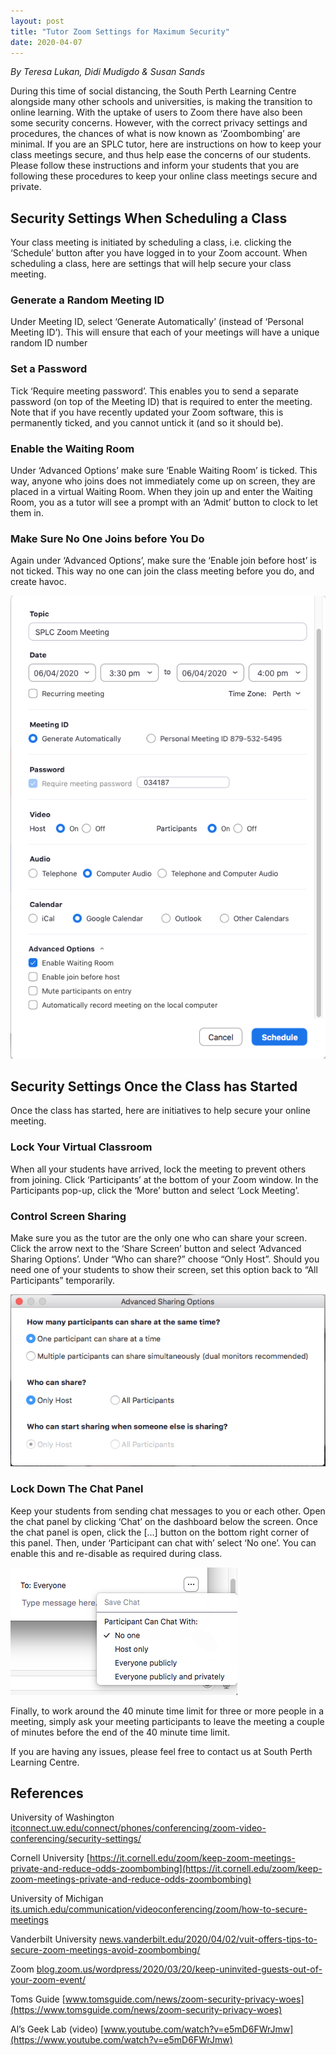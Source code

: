 ```yaml
---
layout: post
title: "Tutor Zoom Settings for Maximum Security"
date: 2020-04-07
---
```

*By Teresa Lukan, Didi Mudigdo & Susan Sands*

During this time of social distancing, the South Perth Learning Centre alongside many other schools and universities, is making the transition to online learning. With the uptake of users to Zoom there have also been some security concerns. However, with the correct privacy settings and procedures, the chances of what is now known as ‘Zoombombing’ are minimal. If you are an SPLC tutor, here are instructions on how to keep your class meetings secure, and thus help ease the concerns of our students. Please follow these instructions and inform your students that you are following these procedures to keep your online class meetings secure and private.

## Security Settings When Scheduling a Class
Your class meeting is initiated by scheduling a class, i.e. clicking the ‘Schedule’ button after you have logged in to your Zoom account. When scheduling a class, here are settings that will help secure your class meeting.

### Generate a Random Meeting ID
Under Meeting ID, select ‘Generate Automatically’ (instead of ‘Personal Meeting ID’). This will ensure that each of your meetings will have a unique random ID number

### Set a Password
Tick ‘Require meeting password’. This enables you to send a separate password (on top of the Meeting ID) that is required to enter the meeting. Note that if you have recently updated your Zoom software, this is permanently ticked, and you cannot untick it (and so it should be).

### Enable the Waiting Room
Under ‘Advanced Options’ make sure ‘Enable Waiting Room’ is ticked. This way, anyone who joins does not immediately come up on screen, they are placed in a virtual Waiting Room. When they join up and enter the Waiting Room, you as a tutor will see a prompt with an ‘Admit’ button to clock to let them in.

### Make Sure No One Joins before You Do
Again under ‘Advanced Options’, make sure the ‘Enable join before host’ is not ticked. This way no one can join the class meeting before you do, and create havoc.

![Zoom scheduling panel](/img/zoom-scheduling-panel-security-settings.png)

## Security Settings Once the Class has Started
Once the class has started, here are initiatives to help secure your online meeting.

### Lock Your Virtual Classroom
When all your students have arrived, lock the meeting to prevent others from joining. Click ‘Participants’ at the bottom of your Zoom window. In the Participants pop-up, click the ‘More’ button and select ‘Lock Meeting’.

### Control Screen Sharing
Make sure you as the tutor are the only one who can share your screen. Click the arrow next to the ‘Share Screen’ button and select ‘Advanced Sharing Options’. Under “Who can share?” choose “Only Host”. Should you need one of your students to show their screen, set this option back to “All Participants” temporarily.

![Zoom sharing panel](/img/zoom-sharing-panel-security-settings.png)

### Lock Down The Chat Panel
Keep your students from sending chat messages to you or each other. Open the chat panel by clicking ‘Chat’ on the dashboard below the screen. Once the chat panel is open, click the [...] button on the bottom right corner of this panel. Then, under ‘Participant can chat with’ select ‘No one’. You can enable this and re-disable as required during class.

![Zoom chat panel](/img/zoom-chat-panel-security-settings.png)

Finally, to work around the 40 minute time limit for three or more people in a meeting, simply ask your meeting participants to leave the meeting a couple of minutes before the end of the 40 minute time limit.

If you are having any issues, please feel free to contact us at South Perth Learning Centre.

## References

University of Washington
[itconnect.uw.edu/connect/phones/conferencing/zoom-video-conferencing/security-settings/](https://itconnect.uw.edu/connect/phones/conferencing/zoom-video-conferencing/security-settings/)

Cornell University
[https://it.cornell.edu/zoom/keep-zoom-meetings-private-and-reduce-odds-zoombombing](https://it.cornell.edu/zoom/keep-zoom-meetings-private-and-reduce-odds-zoombombing)

University of Michigan
[its.umich.edu/communication/videoconferencing/zoom/how-to-secure-meetings](https://its.umich.edu/communication/videoconferencing/zoom/how-to-secure-meetings)

Vanderbilt University
[news.vanderbilt.edu/2020/04/02/vuit-offers-tips-to-secure-zoom-meetings-avoid-zoombombing/](https://news.vanderbilt.edu/2020/04/02/vuit-offers-tips-to-secure-zoom-meetings-avoid-zoombombing/)

Zoom
[blog.zoom.us/wordpress/2020/03/20/keep-uninvited-guests-out-of-your-zoom-event/](https://blog.zoom.us/wordpress/2020/03/20/keep-uninvited-guests-out-of-your-zoom-event/)

Toms Guide
[www.tomsguide.com/news/zoom-security-privacy-woes](https://www.tomsguide.com/news/zoom-security-privacy-woes)

Al’s Geek Lab (video)
[www.youtube.com/watch?v=e5mD6FWrJmw](https://www.youtube.com/watch?v=e5mD6FWrJmw)
